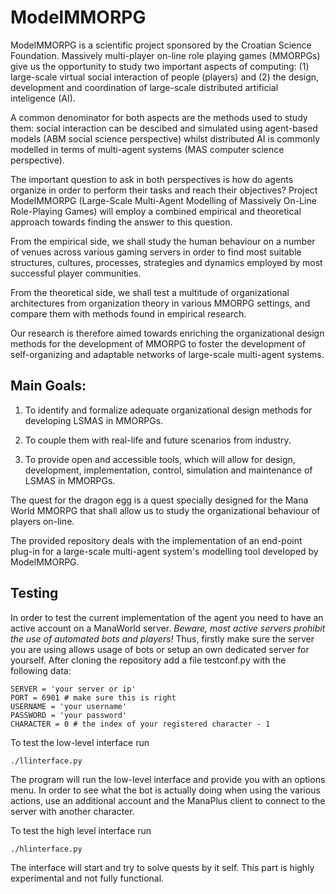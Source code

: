 # ModelMMORPG

ModelMMORPG is a scientific project sponsored by the Croatian Science Foundation. Massively multi-player on-line role playing games (MMORPGs) give us the opportunity to study two important aspects of computing: (1) large-scale virtual social interaction of people (players) and (2) the design, development and coordination of large-scale distributed artificial inteligence (AI). 

A common denominator for both aspects are the methods used to study them: social interaction can be descibed and simulated using agent-based models (ABM social science perspective) whilst distributed AI is commonly modelled in terms of multi-agent systems (MAS computer science perspective).

The important question to ask in both perspectives is how do agents organize in order to perform their tasks and reach their objectives? Project ModelMMORPG (Large-Scale Multi-Agent Modelling of Massively On-Line Role-Playing Games) will employ a combined empirical and theoretical approach towards finding the answer to this question.

From the empirical side, we shall study the human behaviour on a number of venues across various gaming servers in order to find most suitable structures, cultures, processes, strategies and dynamics employed by most successful player communities.

From the theoretical side, we shall test a multitude of organizational architectures from organization theory in various MMORPG settings, and compare them with methods found in empirical research.

Our research is therefore aimed towards enriching the organizational design methods for the development of MMORPG to foster the development of self-organizing and adaptable networks of large-scale multi-agent systems.

## Main Goals:

1) To identify and formalize adequate organizational design methods for developing LSMAS in MMORPGs.

2) To couple them with real-life and future scenarios from industry.

3) To provide open and accessible tools, which will allow for design, development, implementation, control, simulation and maintenance of LSMAS in MMORPGs.

The quest for the dragon egg is a quest specially designed for the Mana World MMORPG that shall allow us to study the organizational behaviour of players on-line.

The provided repository deals with the implementation of an end-point plug-in for a large-scale multi-agent system's modelling tool developed by ModelMMORPG.


## Testing

In order to test the current implementation of the agent you need to have an active account on a ManaWorld server. *Beware, most active servers prohibit the use of automated bots and players!* Thus, firstly make sure the server you are using allows usage of bots or setup an own dedicated server for yourself. After cloning the repository add a file testconf.py with the following data:

```
SERVER = 'your server or ip' 
PORT = 6901 # make sure this is right
USERNAME = 'your username'
PASSWORD = 'your password'
CHARACTER = 0 # the index of your registered character - 1
```

To test the low-level interface run

```
./llinterface.py
```

The program will run the low-level interface and provide you with an options menu. In order to see what the bot is actually doing when using the various actions, use an additional account and the ManaPlus client to connect to the server with another character.

To test the high level interface run

```
./hlinterface.py
```

The interface will start and try to solve quests by it self. This part is highly experimental and not fully functional.

